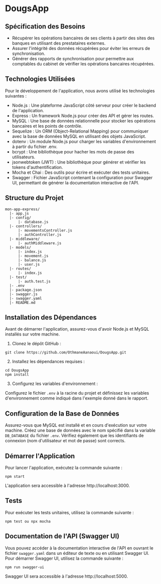 # DougsApp


## Spécification des Besoins

- Récupérer les opérations bancaires de ses clients à partir des sites des banques en utilisant des prestataires externes.
- Assurer l'intégrité des données récupérées pour éviter les erreurs de synchronisation.
- Générer des rapports de synchronisation pour permettre aux comptables du cabinet de vérifier les opérations bancaires récupérées.

## Technologies Utilisées

Pour le développement de l'application, nous avons utilisé les technologies suivantes :

- Node.js : Une plateforme JavaScript côté serveur pour créer le backend de l'application.
- Express : Un framework Node.js pour créer des API et gérer les routes.
- MySQL : Une base de données relationnelle pour stocker les opérations bancaires et les points de contrôle.
- Sequelize : Un ORM (Object-Relational Mapping) pour communiquer avec la base de données MySQL en utilisant des objets JavaScript.
- dotenv : Un module Node.js pour charger les variables d'environnement à partir du fichier .env.
- bcrypt : Une bibliothèque pour hacher les mots de passe des utilisateurs.
- jsonwebtoken (JWT) : Une bibliothèque pour générer et vérifier les tokens d'authentification.
- Mocha et Chai : Des outils pour écrire et exécuter des tests unitaires.
- Swagger : Fichier JavaScript contenant la configuration pour Swagger UI, permettant de générer la documentation interactive de l'API.

## Structure du Projet

```
mon-app-express/
  |- app.js
  |- config/
      |- database.js
  |- controllers/
      |- movementsController.js
      |- authController.js
  |- middleware/
      |- authMiddleware.js
  |- models/
      |- index.js
      |- movement.js
      |- balance.js
      |- user.js
  |- routes/
      |- index.js
  |- test/
      |- auth.test.js
  |- .env
  |- package.json
  |- swagger.js
  |- swagger.yaml
  |- README.md
```

## Installation des Dépendances

Avant de démarrer l'application, assurez-vous d'avoir Node.js et MySQL installés sur votre machine.

1. Clonez le dépôt GitHub :

```
git clone https://github.com/OthmaneAanaoui/DougsApp.git
```

2. Installez les dépendances requises :

```
cd DougsApp
npm install
```

3. Configurez les variables d'environnement :

Configurez le fichier `.env` à la racine du projet et définissez les variables d'environnement comme indiqué dans l'exemple donné dans le rapport.

## Configuration de la Base de Données

Assurez-vous que MySQL est installé et en cours d'exécution sur votre machine. Créez une base de données avec le nom spécifié dans la variable `DB_DATABASE` du fichier `.env`. Vérifiez également que les identifiants de connexion (nom d'utilisateur et mot de passe) sont corrects.

## Démarrer l'Application

Pour lancer l'application, exécutez la commande suivante :

```
npm start
```

L'application sera accessible à l'adresse http://localhost:3000.

## Tests

Pour exécuter les tests unitaires, utilisez la commande suivante :

```
npm test ou npx mocha
```

## Documentation de l'API (Swagger UI)

Vous pouvez accéder à la documentation interactive de l'API en ouvrant le fichier `swagger.yaml` dans un éditeur de texte ou en utilisant Swagger UI. Pour démarrer Swagger UI, utilisez la commande suivante :

```
npm run swagger-ui
```

Swagger UI sera accessible à l'adresse http://localhost:5000.

